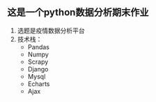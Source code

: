 ## 这是一个python数据分析期末作业
1. 选题是疫情数据分析平台
2. 技术栈：
   - Pandas
   - Numpy
   - Scrapy
   - Django
   - Mysql
   - Echarts
   - Ajax
